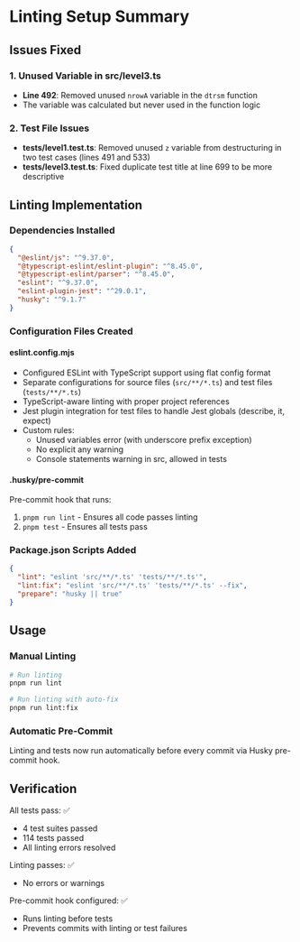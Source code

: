# Linting Setup Summary

## Issues Fixed

### 1. Unused Variable in src/level3.ts

- **Line 492**: Removed unused `nrowA` variable in the `dtrsm` function
- The variable was calculated but never used in the function logic

### 2. Test File Issues

- **tests/level1.test.ts**: Removed unused `z` variable from destructuring in two test cases (lines 491 and 533)
- **tests/level3.test.ts**: Fixed duplicate test title at line 699 to be more descriptive

## Linting Implementation

### Dependencies Installed

```json
{
  "@eslint/js": "^9.37.0",
  "@typescript-eslint/eslint-plugin": "^8.45.0",
  "@typescript-eslint/parser": "^8.45.0",
  "eslint": "^9.37.0",
  "eslint-plugin-jest": "^29.0.1",
  "husky": "^9.1.7"
}
```

### Configuration Files Created

#### eslint.config.mjs

- Configured ESLint with TypeScript support using flat config format
- Separate configurations for source files (`src/**/*.ts`) and test files (`tests/**/*.ts`)
- TypeScript-aware linting with proper project references
- Jest plugin integration for test files to handle Jest globals (describe, it, expect)
- Custom rules:
  - Unused variables error (with underscore prefix exception)
  - No explicit any warning
  - Console statements warning in src, allowed in tests

#### .husky/pre-commit

Pre-commit hook that runs:

1. `pnpm run lint` - Ensures all code passes linting
2. `pnpm test` - Ensures all tests pass

### Package.json Scripts Added

```json
{
  "lint": "eslint 'src/**/*.ts' 'tests/**/*.ts'",
  "lint:fix": "eslint 'src/**/*.ts' 'tests/**/*.ts' --fix",
  "prepare": "husky || true"
}
```

## Usage

### Manual Linting

```bash
# Run linting
pnpm run lint

# Run linting with auto-fix
pnpm run lint:fix
```

### Automatic Pre-Commit

Linting and tests now run automatically before every commit via Husky pre-commit hook.

## Verification

All tests pass: ✅

- 4 test suites passed
- 114 tests passed
- All linting errors resolved

Linting passes: ✅

- No errors or warnings

Pre-commit hook configured: ✅

- Runs linting before tests
- Prevents commits with linting or test failures

